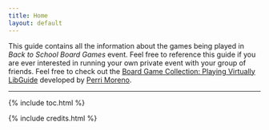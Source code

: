 ```yaml
---
title: Home
layout: default
---
```


This guide contains all the information about the games being played in *Back to School Board Games* event. Feel free to reference this guide if you are ever interested in running your own private event with your group of friends. Feel free to check out the [Board Game Collection: Playing Virtually LibGuide](https://libguides.uidaho.edu/Games/virtual) developed by <a href = "mailto: pmoreno@uidaho.edu">Perri Moreno</a>.


------
{% include toc.html %}

{% include credits.html %}
